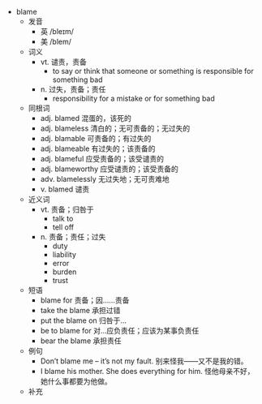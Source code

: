 - blame
  - 发音
    - 英 /bleɪm/
    - 美 /blem/
  - 词义
    - vt. 谴责，责备
      - to say or think that someone or something is responsible for something bad
    - n. 过失，责备；责任
      - responsibility for a mistake or for something bad
  - 同根词
    - adj. blamed 混蛋的，该死的
    - adj. blameless 清白的；无可责备的；无过失的
    - adj. blamable 可责备的；有过失的
    - adj. blameable 有过失的；该责备的
    - adj. blameful 应受责备的；该受谴责的
    - adj. blameworthy 应受谴责的；该受责备的
    - adv. blamelessly 无过失地；无可责难地
    - v. blamed 谴责
  - 近义词
    - vt. 责备；归咎于
      - talk to
      - tell off
    - n. 责备；责任；过失
      - duty
      - liability
      - error
      - burden
      - trust
  - 短语
    - blame for 责备；因……责备
    - take the blame 承担过错
    - put the blame on 归咎于…
    - be to blame for 对…应负责任；应该为某事负责任
    - bear the blame 承担责任
  - 例句
    - Don’t blame me – it’s not my fault. 别来怪我——又不是我的错。
    - I blame his mother. She does everything for him. 怪他母亲不好，她什么事都要为他做。
  - 补充
